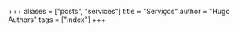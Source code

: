 +++
aliases = ["posts", "services"]
title = "Serviços"
author = "Hugo Authors"
tags = ["index"]
+++

